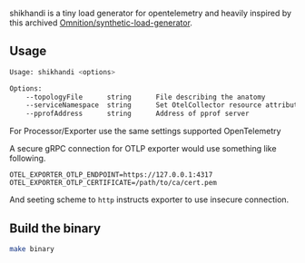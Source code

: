 shikhandi is a tiny load generator for opentelemetry and heavily inspired by this archived [Omnition/synthetic-load-generator](https://github.com/Omnition/synthetic-load-generator).

## Usage

```sh
Usage: shikhandi <options>

Options:
    --topologyFile      string      File describing the anatomy
    --serviceNamespace  string      Set OtelCollector resource attribute: service.namespace
    --pprofAddress      string      Address of pprof server
```

For Processor/Exporter use the same settings supported OpenTelemetry

A secure gRPC connection for OTLP exporter would use something like following.
```
OTEL_EXPORTER_OTLP_ENDPOINT=https://127.0.0.1:4317
OTEL_EXPORTER_OTLP_CERTIFICATE=/path/to/ca/cert.pem
```
And seeting scheme to `http` instructs exporter to use insecure connection.

## Build the binary

```sh
make binary
```
